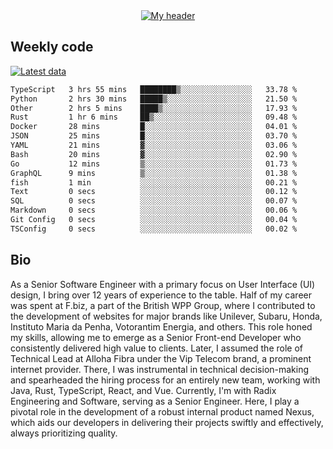 <div align="center">
  <a href="https://skvggor.dev">
    <img src="https://github.com/skvggor/skvggor/assets/958723/d0c9aa9c-0c21-4219-acff-3d4f36f94691" alt="My header" />
  </a>
</div>


## Weekly code

[![Latest data](https://github.com/skvggor/skvggor/actions/workflows/main.yml/badge.svg)](https://github.com/skvggor/skvggor/actions/workflows/main.yml)

<!--START_SECTION:waka-->

```txt
TypeScript   3 hrs 55 mins   ████████▒░░░░░░░░░░░░░░░░   33.78 %
Python       2 hrs 30 mins   █████▒░░░░░░░░░░░░░░░░░░░   21.50 %
Other        2 hrs 5 mins    ████▒░░░░░░░░░░░░░░░░░░░░   17.93 %
Rust         1 hr 6 mins     ██▒░░░░░░░░░░░░░░░░░░░░░░   09.48 %
Docker       28 mins         █░░░░░░░░░░░░░░░░░░░░░░░░   04.01 %
JSON         25 mins         █░░░░░░░░░░░░░░░░░░░░░░░░   03.70 %
YAML         21 mins         ▓░░░░░░░░░░░░░░░░░░░░░░░░   03.06 %
Bash         20 mins         ▓░░░░░░░░░░░░░░░░░░░░░░░░   02.90 %
Go           12 mins         ▒░░░░░░░░░░░░░░░░░░░░░░░░   01.73 %
GraphQL      9 mins          ▒░░░░░░░░░░░░░░░░░░░░░░░░   01.38 %
fish         1 min           ░░░░░░░░░░░░░░░░░░░░░░░░░   00.21 %
Text         0 secs          ░░░░░░░░░░░░░░░░░░░░░░░░░   00.12 %
SQL          0 secs          ░░░░░░░░░░░░░░░░░░░░░░░░░   00.07 %
Markdown     0 secs          ░░░░░░░░░░░░░░░░░░░░░░░░░   00.06 %
Git Config   0 secs          ░░░░░░░░░░░░░░░░░░░░░░░░░   00.04 %
TSConfig     0 secs          ░░░░░░░░░░░░░░░░░░░░░░░░░   00.02 %
```

<!--END_SECTION:waka-->

## Bio

<p>As a Senior Software Engineer with a primary focus on User Interface (UI) design, I bring over 12 years of experience to the table. Half of my career was spent at F.biz, a part of the British WPP Group, where I contributed to the development of websites for major brands like Unilever, Subaru, Honda, Instituto Maria da Penha, Votorantim Energia, and others. This role honed my skills, allowing me to emerge as a Senior Front-end Developer who consistently delivered high value to clients. Later, I assumed the role of Technical Lead at Alloha Fibra under the Vip Telecom brand, a prominent internet provider. There, I was instrumental in technical decision-making and spearheaded the hiring process for an entirely new team, working with Java, Rust, TypeScript, React, and Vue. Currently, I'm with Radix Engineering and Software, serving as a Senior Engineer. Here, I play a pivotal role in the development of a robust internal product named Nexus, which aids our developers in delivering their projects swiftly and effectively, always prioritizing quality.</p>

<!-- </details> -->

<!-- <div align="center">
  <h2>🤖 Recent Code Activity</h2>
  <img width="500" src="https://github-readme-stats.vercel.app/api/wakatime?username=skvggor&hide_title=true&layout=compact&theme=transparent" alt="Wakatime Stats" />
</div>

<br>

<div align="center">
  <h2>📈 GitHub Stats</h2>
  <img width="500" src="https://github-readme-stats.vercel.app/api?username=skvggor&show_icons=true&theme=transparent&hide_title=true&count_private=true" alt="GitHub Stats" />
</div>
 -->
